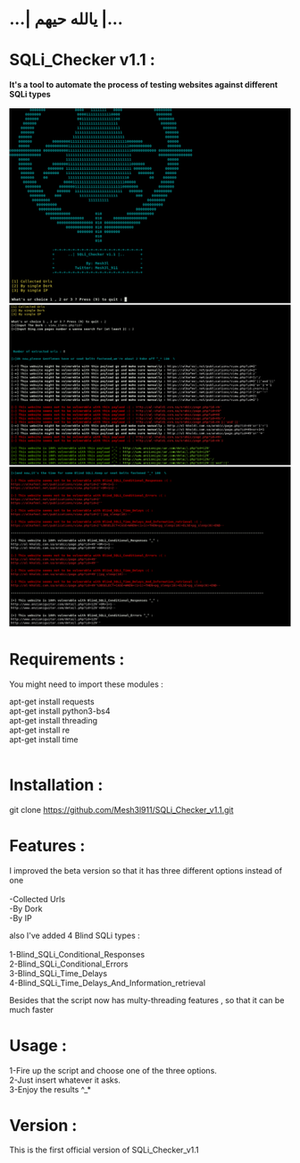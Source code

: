 # ...| يالله حيهم |...

# SQLi_Checker v1.1 :
<b>It's a tool to automate the process of testing websites against different SQLi types</b><br>
<br>
![](pic1.png) <br>
![](pic2.png) 
![](pic3.png) 
<br>

# Requirements :
You might need to import these modules :<br>

apt-get install requests<br>
apt-get install python3-bs4<br>
apt-get install threading<br>
apt-get install re<br>
apt-get install time<br>
<br>

# Installation :
git clone https://github.com/Mesh3l911/SQLi_Checker_v1.1.git
<br>

# Features :
I improved the beta version so that it has three different options instead of one <br>
<br>
-Collected Urls<br>
-By Dork<br>
-By IP<br>

also I've added 4 Blind SQLi types :<br>
<br>
1-Blind_SQLi_Conditional_Responses<br>
2-Blind_SQLi_Conditional_Errors<br>
3-Blind_SQLi_Time_Delays<br>
4-Blind_SQLi_Time_Delays_And_Information_retrieval<br>

Besides that the script now has multy-threading features , so that it can be much faster <br>

# Usage :

1-Fire up the script and choose one of the three options.<br>
2-Just insert whatever it asks.<br>
3-Enjoy the results ^_*<br>

# Version :

This is the first official version of SQLi_Checker_v1.1

